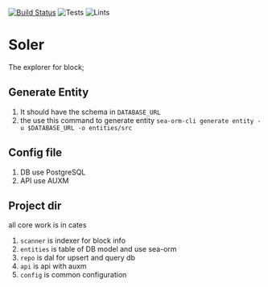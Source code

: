 [![Build Status](https://app.travis-ci.com/traitmeta/soler.svg?branch=main)](https://app.travis-ci.com/traitmeta/soler)
![Tests](https://github.com/traitmeta/soler/workflows/Tests/badge.svg)
![Lints](https://github.com/traitmeta/soler/workflows/Lints/badge.svg)

# Soler

The explorer for block;

## Generate Entity

1. It should have the schema in `DATABASE_URL`
2. the use this command to generate entity `sea-orm-cli generate entity -u $DATABASE_URL -o entities/src`

## Config file

1. DB use PostgreSQL
2. API use AUXM

## Project dir

all core work is in cates

1. `scanner` is indexer for block info
2. `entities` is table of DB model and use sea-orm
3. `repo` is dal for upsert and query db
4. `api` is api with auxm
5. `config` is common configuration
